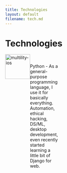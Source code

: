 ```yaml
---
title: Technologies
layout: default
filename: tech.md
--- 
```


# Technologies

<!-- <div>
  <img style="vertical-align:top" src="https://cdn.discordapp.com/attachments/342481673822404608/759281791214551050/python.png" alt="multility-ios" width="80">
  <span style="">  Python - As a general-purpose programming language, I use it for basically everything. Automation, ethical hacking, DS/ML, desktop development, even recently started learning a little bit of Django for web.</span>
</div> -->

<div style="display:table;width:30px;height:60px;">
  <img style="vertical-align:middle" src="https://cdn.discordapp.com/attachments/342481673822404608/759281791214551050/python.png" alt="multility-ios" width="80">
  <div style="display:table-cell;height:30px;">  Python - As a general-purpose programming language, I use it for basically everything. Automation, ethical hacking, DS/ML, desktop development, even recently started learning a little bit of Django for web.</div>
</div>
